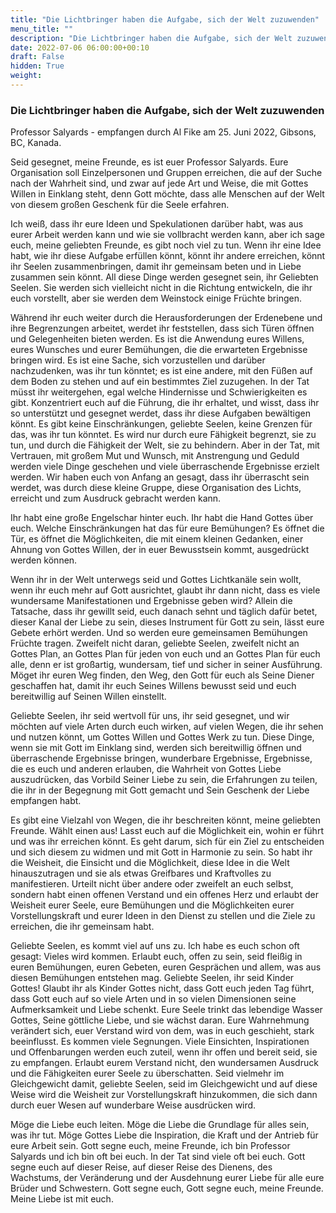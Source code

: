 ```yaml
---
title: "Die Lichtbringer haben die Aufgabe, sich der Welt zuzuwenden"
menu_title: ""
description: "Die Lichtbringer haben die Aufgabe, sich der Welt zuzuwenden"
date: 2022-07-06 06:00:00+00:10
draft: False
hidden: True
weight:
---
```

### Die Lichtbringer haben die Aufgabe, sich der Welt zuzuwenden

Professor Salyards - empfangen durch Al Fike am 25. Juni 2022, Gibsons, BC, Kanada.

Seid gesegnet, meine Freunde, es ist euer Professor Salyards. Eure Organisation soll Einzelpersonen und Gruppen erreichen, die auf der Suche nach der Wahrheit sind, und zwar auf jede Art und Weise, die mit Gottes Willen in Einklang steht, denn Gott möchte, dass alle Menschen auf der Welt von diesem großen Geschenk für die Seele erfahren.

Ich weiß, dass ihr eure Ideen und Spekulationen darüber habt, was aus eurer Arbeit werden kann und wie sie vollbracht werden kann, aber ich sage euch, meine geliebten Freunde, es gibt noch viel zu tun. Wenn ihr eine Idee habt, wie ihr diese Aufgabe erfüllen könnt, könnt ihr andere erreichen, könnt ihr Seelen zusammenbringen, damit ihr gemeinsam beten und in Liebe zusammen sein könnt. All diese Dinge werden gesegnet sein, ihr Geliebten Seelen. Sie werden sich vielleicht nicht in die Richtung entwickeln, die ihr euch vorstellt, aber sie werden dem Weinstock einige Früchte bringen.

Während ihr euch weiter durch die Herausforderungen der Erdenebene und ihre Begrenzungen arbeitet, werdet ihr feststellen, dass sich Türen öffnen und Gelegenheiten bieten werden. Es ist die Anwendung eures Willens, eures Wunsches und eurer Bemühungen, die die erwarteten Ergebnisse bringen wird. Es ist eine Sache, sich vorzustellen und darüber nachzudenken, was ihr tun könntet; es ist eine andere, mit den Füßen auf dem Boden zu stehen und auf ein bestimmtes Ziel zuzugehen. In der Tat müsst ihr weitergehen, egal welche Hindernisse und Schwierigkeiten es gibt. Konzentriert euch auf die Führung, die ihr erhaltet, und wisst, dass ihr so unterstützt und gesegnet werdet, dass ihr diese Aufgaben bewältigen könnt. Es gibt keine Einschränkungen, geliebte Seelen, keine Grenzen für das, was ihr tun könntet. Es wird nur durch eure Fähigkeit begrenzt, sie zu tun, und durch die Fähigkeit der Welt, sie zu behindern. Aber in der Tat, mit Vertrauen, mit großem Mut und Wunsch, mit Anstrengung und Geduld werden viele Dinge geschehen und viele überraschende Ergebnisse erzielt werden. Wir haben euch von Anfang an gesagt, dass ihr überrascht sein werdet, was durch diese kleine Gruppe, diese Organisation des Lichts, erreicht und zum Ausdruck gebracht werden kann.

Ihr habt eine große Engelschar hinter euch. Ihr habt die Hand Gottes über euch. Welche Einschränkungen hat das für eure Bemühungen? Es öffnet die Tür, es öffnet die Möglichkeiten, die mit einem kleinen Gedanken, einer Ahnung von Gottes Willen, der in euer Bewusstsein kommt, ausgedrückt werden können.

Wenn ihr in der Welt unterwegs seid und Gottes Lichtkanäle sein wollt, wenn ihr euch mehr auf Gott ausrichtet, glaubt ihr dann nicht, dass es viele wundersame Manifestationen und Ergebnisse geben wird? Allein die Tatsache, dass ihr gewillt seid, euch danach sehnt und täglich dafür betet, dieser Kanal der Liebe zu sein, dieses Instrument für Gott zu sein, lässt eure Gebete erhört werden. Und so werden eure gemeinsamen Bemühungen Früchte tragen. Zweifelt nicht daran, geliebte Seelen, zweifelt nicht an Gottes Plan, an Gottes Plan für jeden von euch und an Gottes Plan für euch alle, denn er ist großartig, wundersam, tief und sicher in seiner Ausführung. Möget ihr euren Weg finden, den Weg, den Gott für euch als Seine Diener geschaffen hat, damit ihr euch Seines Willens bewusst seid und euch bereitwillig auf Seinen Willen einstellt.

Geliebte Seelen, ihr seid wertvoll für uns, ihr seid gesegnet, und wir möchten auf viele Arten durch euch wirken, auf vielen Wegen, die ihr sehen und nutzen könnt, um Gottes Willen und Gottes Werk zu tun. Diese Dinge, wenn sie mit Gott im Einklang sind, werden sich bereitwillig öffnen und überraschende Ergebnisse bringen, wunderbare Ergebnisse, Ergebnisse, die es euch und anderen erlauben, die Wahrheit von Gottes Liebe auszudrücken, das Vorbild Seiner Liebe zu sein, die Erfahrungen zu teilen, die ihr in der Begegnung mit Gott gemacht und Sein Geschenk der Liebe empfangen habt.

Es gibt eine Vielzahl von Wegen, die ihr beschreiten könnt, meine geliebten Freunde. Wählt einen aus! Lasst euch auf die Möglichkeit ein, wohin er führt und was ihr erreichen könnt. Es geht darum, sich für ein Ziel zu entscheiden und sich diesem zu widmen und mit Gott in Harmonie zu sein. So habt ihr die Weisheit, die Einsicht und die Möglichkeit, diese Idee in die Welt hinauszutragen und sie als etwas Greifbares und Kraftvolles zu manifestieren. Urteilt nicht über andere oder zweifelt an euch selbst, sondern habt einen offenen Verstand und ein offenes Herz und erlaubt der Weisheit eurer Seele, eure Bemühungen und die Möglichkeiten eurer Vorstellungskraft und eurer Ideen in den Dienst zu stellen und die Ziele zu erreichen, die ihr gemeinsam habt.

Geliebte Seelen, es kommt viel auf uns zu. Ich habe es euch schon oft gesagt: Vieles wird kommen. Erlaubt euch, offen zu sein, seid fleißig in euren Bemühungen, euren Gebeten, euren Gesprächen und allem, was aus diesen Bemühungen entstehen mag. Geliebte Seelen, ihr seid Kinder Gottes! Glaubt ihr als Kinder Gottes nicht, dass Gott euch jeden Tag führt, dass Gott euch auf so viele Arten und in so vielen Dimensionen seine Aufmerksamkeit und Liebe schenkt. Eure Seele trinkt das lebendige Wasser Gottes, Seine göttliche Liebe, und sie wächst daran. Eure Wahrnehmung verändert sich, euer Verstand wird von dem, was in euch geschieht, stark beeinflusst. Es kommen viele Segnungen. Viele Einsichten, Inspirationen und Offenbarungen werden euch zuteil, wenn ihr offen und bereit seid, sie zu empfangen. Erlaubt eurem Verstand nicht, den wundersamen Ausdruck und die Fähigkeiten eurer Seele zu überschatten. Seid vielmehr im Gleichgewicht damit, geliebte Seelen, seid im Gleichgewicht und auf diese Weise wird die Weisheit zur Vorstellungskraft hinzukommen, die sich dann durch euer Wesen auf wunderbare Weise ausdrücken wird.

Möge die Liebe euch leiten. Möge die Liebe die Grundlage für alles sein, was ihr tut. Möge Gottes Liebe die Inspiration, die Kraft und der Antrieb für eure Arbeit sein. Gott segne euch, meine Freunde, ich bin Professor Salyards und ich bin oft bei euch. In der Tat sind viele oft bei euch. Gott segne euch auf dieser Reise, auf dieser Reise des Dienens, des Wachstums, der Veränderung und der Ausdehnung eurer Liebe für alle eure Brüder und Schwestern. Gott segne euch, Gott segne euch, meine Freunde. Meine Liebe ist mit euch.

